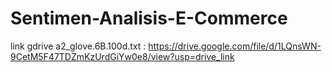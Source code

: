 # Sentimen-Analisis-E-Commerce

link gdrive a2_glove.6B.100d.txt : https://drive.google.com/file/d/1LQnsWN-9CetM5F47TDZmKzUrdGiYw0e8/view?usp=drive_link
